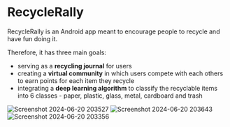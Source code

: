 # RecycleRally 

RecycleRally is an Android app meant to encourage people to recycle and have fun doing it.

Therefore, it has three main goals:
* serving as a **recycling journal** for users
* creating a **virtual community** in which users compete with each others to earn points for each item they recycle
* integrating a **deep learning algorithm** to classify the recyclable items into 6 classes - paper, plastic, glass, metal, cardboard and trash

![Screenshot 2024-06-20 203527](https://github.com/user-attachments/assets/b6e5c746-8b15-4cfd-a1f5-043147d7c146)
![Screenshot 2024-06-20 203643](https://github.com/user-attachments/assets/d01e2be9-4fa6-4dcc-8bd8-84fe3f32d193)
![Screenshot 2024-06-20 203356](https://github.com/user-attachments/assets/d41b9442-1d87-461b-ab70-828047814e98)

